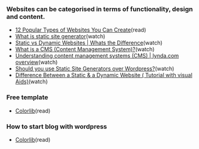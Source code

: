 ### Websites can be categorised in terms of functionality, design and content.
- [12 Popular Types of Websites You Can Create](https://www.hostgator.com/blog/popular-types-websites-create/)(read)
- [What is static site generator](https://www.youtube.com/results?search_query=static+site+generator)(watch)
- [Static vs Dynamic Websites | Whats the Difference](https://www.youtube.com/watch?v=4sP7fp3cp24)(watch)
- [What is a CMS (Content Management System)?](https://www.youtube.com/results?search_query=What+is+cms)(watch)
- [Understanding content management systems (CMS) | lynda.com overview](https://www.youtube.com/watch?v=cb8MkRr9gu0)(watch)
- [Should you use Static Site Generators over Wordpress?](https://www.youtube.com/watch?v=_NZJW7IoGR4)(watch)
- [Difference Between a Static & a Dynamic Website ( Tutorial with visual Aids)](https://www.youtube.com/watch?v=hlg6q6OFoxQ)(watch)

### Free template 
- [Colorlib](https://colorlib.com/wp/)(read)


### How to start blog with wordpress
- [Colorlib](https://colorlib.com)(read)
